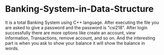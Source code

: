 # Banking-System-in-Data-Structure
It is a total Banking System using C++ language. After executing the file you are asked to give a password and the password is "csi218". After login successfully there are more options like create an account, view information, Transactions, remove account, and so on. And the interesting part is when you ask to show your balance it will show the balance in words.
